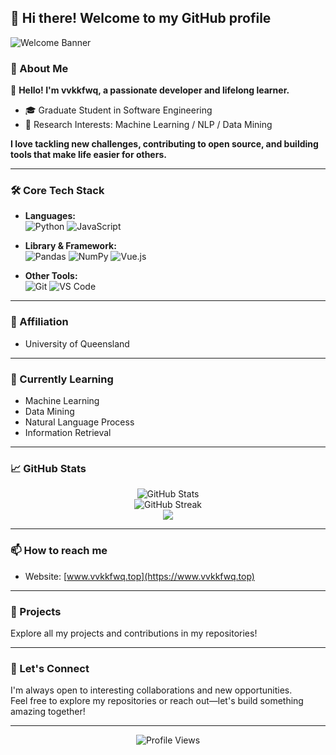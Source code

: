 
## 👋 Hi there! Welcome to my GitHub profile

![Welcome Banner](https://capsule-render.vercel.app/api?type=waving&color=gradient&height=200&section=header&text=Welcome!&fontSize=60&fontAlign=50&fontColor=fff)

### 🚀 About Me

🌟 **Hello! I'm vvkkfwq, a passionate developer and lifelong learner.**  
- 🎓 Graduate Student in Software Engineering
- 📖 Research Interests: Machine Learning / NLP / Data Mining

**I love tackling new challenges, contributing to open source, and building tools that make life easier for others.**

---

### 🛠️ Core Tech Stack

- **Languages:**  
  ![Python](https://img.shields.io/badge/-Python-3776AB?style=flat-square&logo=Python&logoColor=white)
  ![JavaScript](https://img.shields.io/badge/-JavaScript-F7E018?style=flat-square&logo=JavaScript&logoColor=black)

- **Library & Framework:**  
  ![Pandas](https://img.shields.io/badge/-Pandas-150458?style=flat-square&logo=pandas)
  ![NumPy](https://img.shields.io/badge/-NumPy-013243?style=flat-square&logo=numpy&logoColor=white)
  ![Vue.js](https://img.shields.io/badge/-Vue.js-42b883?style=flat-square&logo=vue.js&logoColor=white)

- **Other Tools:**  
  ![Git](https://img.shields.io/badge/-Git-F05032?style=flat-square&logo=git&logoColor=white)
  ![VS Code](https://img.shields.io/badge/-VS%20Code-007ACC?style=flat-square&logo=Visual-Studio-Code&logoColor=white)

---

### 🏫 Affiliation

- University of Queensland

---

### 🌱 Currently Learning

- Machine Learning
- Data Mining
- Natural Language Process
- Information Retrieval

---

### 📈 GitHub Stats

<p align="center">
  <img src="https://github-readme-stats-flax-three-41.vercel.app/api?username=vvkkfwq&show_icons=true&count_private=true&theme=tokyonight" alt="GitHub Stats" />
  </br>
  <img src="https://github-readme-streak-stats.herokuapp.com/?user=vvkkfwq&theme=tokyonight" alt="GitHub Streak" />
  </br>
  <img src="https://github-readme-stats-flax-three-41.vercel.app/api/top-langs/?username=vvkkfwq&layout=compact&theme=tokyonight&count_private=true" />
</p>

---

### 📫 How to reach me

- Website: [www.vvkkfwq.top](https://www.vvkkfwq.top)

---

### 📝 Projects

Explore all my projects and contributions in my repositories!

---

### 🤝 Let's Connect

I'm always open to interesting collaborations and new opportunities.  
Feel free to explore my repositories or reach out—let's build something amazing together!

---

<div align="center">
  <img src="https://komarev.com/ghpvc/?username=vvkkfwq&style=flat-square" alt="Profile Views" />
</div>
